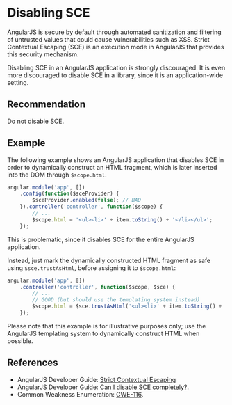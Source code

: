 # Disabling SCE
AngularJS is secure by default through automated sanitization and filtering of untrusted values that could cause vulnerabilities such as XSS. Strict Contextual Escaping (SCE) is an execution mode in AngularJS that provides this security mechanism.

Disabling SCE in an AngularJS application is strongly discouraged. It is even more discouraged to disable SCE in a library, since it is an application-wide setting.


## Recommendation
Do not disable SCE.


## Example
The following example shows an AngularJS application that disables SCE in order to dynamically construct an HTML fragment, which is later inserted into the DOM through `$scope.html`.


```javascript
angular.module('app', [])
    .config(function($sceProvider) {
        $sceProvider.enabled(false); // BAD
    }).controller('controller', function($scope) {
        // ...
        $scope.html = '<ul><li>' + item.toString() + '</li></ul>';
    });

```
This is problematic, since it disables SCE for the entire AngularJS application.

Instead, just mark the dynamically constructed HTML fragment as safe using `$sce.trustAsHtml`, before assigning it to `$scope.html`:


```javascript
angular.module('app', [])
    .controller('controller', function($scope, $sce) {
        // ...
        // GOOD (but should use the templating system instead)
        $scope.html = $sce.trustAsHtml('<ul><li>' + item.toString() + '</li></ul>'); 
    });

```
Please note that this example is for illustrative purposes only; use the AngularJS templating system to dynamically construct HTML when possible.


## References
* AngularJS Developer Guide: [Strict Contextual Escaping](https://docs.angularjs.org/api/ng/service/$sce)
* AngularJS Developer Guide: [Can I disable SCE completely?](https://docs.angularjs.org/api/ng/service/$sce#can-i-disable-sce-completely-).
* Common Weakness Enumeration: [CWE-116](https://cwe.mitre.org/data/definitions/116.html).
